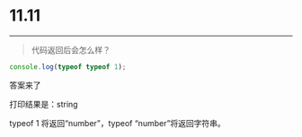 # 11.11

---

> 代码返回后会怎么样？

```javascript
console.log(typeof typeof 1);
```

答案来了

打印结果是：string

typeof 1 将返回“number”，typeof “number”将返回字符串。